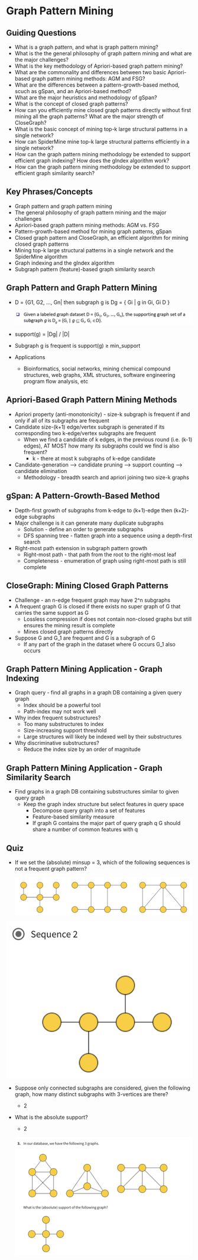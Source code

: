 # Graph Pattern Mining

## Guiding Questions

- What is a graph pattern, and what is graph pattern mining?
- What is the the general philosophy of graph pattern mining and what are the major challenges?
- What is the key methodology of Apriori-based graph pattern mining?
- What are the commonality and differences between two basic Apriori-based graph pattern mining methods: AGM and FSG?
- What are the differences between a pattern-growth-based method, scuch as gSpan, and an Apriori-based method?
- What are the major heuristics and methodology of gSpan?
- What is the concept of closed graph patterns?
- How can you efficiently mine closed graph patterns directly without first mining all the graph patterns? What are the major strength of CloseGraph?
- What is the basic concept of mining top-k large structural patterns in a single network?
- How can SpiderMine mine top-k large structural patterns efficiently in a single network?
- How can the graph pattern mining methodology be extended to support efficient graph indexing? How does the gIndex algorithm work?
- How can the graph pattern mining methodology be extended to support efficient graph similarity search?

## Key Phrases/Concepts

- Graph pattern and graph pattern mining
- The general philosophy of graph pattern mining and the major challenges
- Apriori-based graph pattern mining methods: AGM vs. FSG
- Pattern-growth-based method for mining graph patterns, gSpan
- Closed graph pattern and CloseGraph, an efficient algorithm for mining closed graph patterns
- Mining top-k large structural patterns in a single network and the SpiderMine algorithm
- Graph indexing and the gIndex algorithm
- Subgraph pattern (feature)-based graph similarity search

## Graph Pattern and Graph Pattern Mining

- D = {G1, G2, …, Gn| then subgraph g is Dg = { Gi | g in Gi, Gi D }
    
    ![Screenshot 2024-02-14 at 4.14.00 PM.png](Graph%20Pattern%20Mining%209e9df4a6eb084151a4f35105c277e17e/Screenshot_2024-02-14_at_4.14.00_PM.png)
    
- support(g) = |Dg| / |D|
- Subgraph g is frequent is support(g) ≥ min_support
- Applications
    - Bioinformatics, social networks, mining chemical compound structures, web graphs, XML structures, software engineering program flow analysis, etc

## Apriori-Based Graph Pattern Mining Methods

- Apriori property (anti-monotonicity) - size-k subgraph is frequent if and only if all of its subgraphs are frequent
- Candidate size-(k+1) edge/vertex subgraph is generated if its corresponding two k-edge/vertex subgraphs are frequent
    - When we find a candidate of k edges, in the previous round (i.e. (k-1) edges), AT MOST how many its subgraphs could we find is also frequent?
        - k - there at most k subgraphs of k-edge candidate
- Candidate-generation —> candidate pruning —> support counting —> candidate elimination
    - Methodology - breadth search and apriori joining two size-k graphs

## gSpan: A Pattern-Growth-Based Method

- Depth-first growth of subgraphs from k-edge to (k+1)-edge then (k+2)-edge subgraphs
- Major challenge is it can generate many duplicate subgraphs
    - Solution - define an order to generate subgraphs
    - DFS spanning tree - flatten graph into a sequence using a depth-first search
- Right-most path extension in subgraph pattern growth
    - Right-most path - that path from the root to the right-most leaf
    - Completeness - enumeration of graph using right-most path is still complete

## CloseGraph: Mining Closed Graph Patterns

- Challenge - an n-edge frequent graph may have 2^n subgraphs
- A frequent graph G is closed if there exists no super graph of G that carries the same support as G
    - Lossless compression if does not contain non-closed graphs but still ensures the mining result is complete
    - Mines closed graph patterns directly
- Suppose G and G_1 are frequent and G is a subgraph of G
    - If any part of the graph in the dataset where G occurs G_1 also occurs

## Graph Pattern Mining Application - Graph Indexing

- Graph query - find all graphs in a graph DB containing a given query graph
    - Index should be a powerful tool
    - Path-index may not work well
- Why index frequent substructures?
    - Too many substructures to index
    - Size-increasing support threshold
    - Large structures will likely be indexed well by their substructures
- Why discriminative substructures?
    - Reduce the index size by an order of magnitude

## Graph Pattern Mining Application - Graph Similarity Search

- Find graphs in a graph DB containing substructures similar to given query graph
    - Keep the graph index structure but select features in query space
        - Decompose query graph into a set of features
        - Feature-based similarity measure
        - If graph G contains the major part of query graph q G should share a number of common features with q

## Quiz

- If we set the (absolute) minsup = 3, which of the following sequences is not a frequent graph pattern?
    
    ![Screenshot 2024-02-14 at 5.06.53 PM.png](Graph%20Pattern%20Mining%209e9df4a6eb084151a4f35105c277e17e/Screenshot_2024-02-14_at_5.06.53_PM.png)
    

![Screenshot 2024-02-14 at 5.06.59 PM.png](Graph%20Pattern%20Mining%209e9df4a6eb084151a4f35105c277e17e/Screenshot_2024-02-14_at_5.06.59_PM.png)

- Suppose only connected subgraphs are considered, given the following graph, how many distinct subgraphs with 3-vertices are there?
    - 2
- What is the absolute support?
    - 2
    
    ![Screenshot 2024-02-14 at 5.07.14 PM.png](Graph%20Pattern%20Mining%209e9df4a6eb084151a4f35105c277e17e/Screenshot_2024-02-14_at_5.07.14_PM.png)